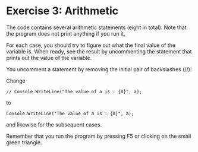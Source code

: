 ﻿# Exercise 3: Arithmetic

The code contains several arithmetic statements (eight in total). 
Note that the program does not print anything if you run it. 
 
For each case, you should try to figure out what the final value of 
the variable is. When ready, see the result by 
uncommenting the statement that prints out the value of the 
variable. 

You uncomment a statement by removing the initial pair 
of backslashes (//): 
 
Change

    // Console.WriteLine("The value of a is : {0}", a); 

to 

    Console.WriteLine("The value of a is : {0}", a); 
 
and likewise for the subsequent cases. 
 
Remember that you run the program by pressing F5 or clicking on 
the small green triangle.

